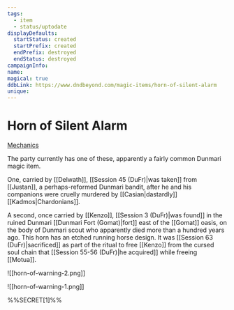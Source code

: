 ```yaml
---
tags:
  - item
  - status/uptodate
displayDefaults:
  startStatus: created
  startPrefix: created
  endPrefix: destroyed
  endStatus: destroyed
campaignInfo: 
name: 
magical: true
ddbLink: https://www.dndbeyond.com/magic-items/horn-of-silent-alarm
unique:
---
```

# Horn of Silent Alarm

[Mechanics](https://www.dndbeyond.com/magic-items/horn-of-silent-alarm)

The party currently has one of these, apparently a fairly common Dunmari magic item.

One, carried by [[Delwath]], [[Session 45 (DuFr)|was taken]] from [[Justan]], a perhaps-reformed Dunmari bandit, after he and his companions were cruelly murdered by [[Casian|dastardly]] [[Kadmos|Chardonians]].

A second, once carried by [[Kenzo]], [[Session 3 (DuFr)|was found]] in the ruined Dunmari [[Dunmari Fort (Gomat)|fort]] east of the [[Gomat]] oasis, on the body of Dunmari scout who apparently died more than a hundred years ago. This horn has an etched running horse design. It was [[Session 63 (DuFr)|sacrificed]] as part of the ritual to free [[Kenzo]] from the cursed soul chain that [[Session 55-56 (DuFr)|he acquired]] while freeing [[Motua]].

![[horn-of-warning-2.png]]

![[horn-of-warning-1.png]]

%%SECRET[1]%%